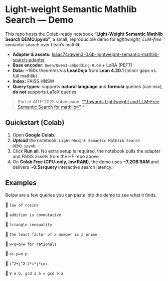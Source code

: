 # Light-weight Semantic Mathlib Search — Demo

This repo hosts the Colab-ready notebook **“Light-Weight Semantic Mathlib Search DEMO.ipynb”**, a small, reproducible demo for *lightweight, LLM-free* semantic search over Lean’s mathlib.

- **Adapter & assets:** [Isaac74/qwen3-0.6b-lightweight-semantic-mathlib-search-adapter](https://huggingface.co/Isaac74/qwen3-0.6b-lightweight-semantic-mathlib-search-adapter)
- **Base encoder:** `Qwen/Qwen3-Embedding-0.6B` + LoRA (PEFT)
- **Data:** ~180k theorems via **LeanDojo** from **Lean 4.20.1** (minor gaps vs. full mathlib)
- **Index:** FAISS HNSW
- **Query types:** supports **natural language** and **formula** queries (can mix), **do not** supports LaTeX queries

> Part of AITP 2025 submission: [*“Towards Lightweight and LLM-Free Semantic Search for mathlib4”](https://aitp-conference.org/2025/abstract/AITP_2025_paper_12.pdf) *

## Quickstart (Colab)

1. Open **Google Colab**.
2. **Upload** the notebook: `Light-Weight Semantic Mathlib Search DEMO.ipynb`.
3. Click **Run all**. No extra setup is required, the notebook pulls the adapter and FAISS assets from the HF repo above.
4. On **Colab Free (CPU-only, low RAM)**, the demo uses **~7.2GB RAM** and delivers **~0.5s/query** interactive search latency.

## Examples

Below are a few queries you can paste into the demo to see what it finds.

🔎 `law of cosine`

🔎 `addition is commutative`

🔎 `triangle inequality` 

🔎 `the least factor of a number is a prime`

🔎 `w+q=q+w for rationals`

🔎 `o+-p=o-p`  

🔎 `i^2+j^2-2*i*j*cos` 

🔎 `∀ a b, gcd a b = gcd b a`  
